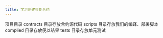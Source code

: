 ```yaml
---
title: 学习创建只能合约
---
```


项目目录
contracts 目录存放合约源代码
scripts 目录存放我们的编译、部署脚本
complied 目录存放便以结果
tests 目录存放单元测试